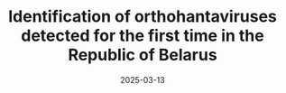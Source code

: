 ---
title: "Identification of orthohantaviruses detected for the first time in the Republic of Belarus"
collection: publications
permalink: /publication/2025-03-13-paper-15
date: 2025-03-13
venue: 'Problems of Virology'
paperurl: 'https://virusjour.crie.ru/jour/article/view/16719/964'
citation: 'Semizhon, P.A.; Scheslenok, E.P.; Dubkov, N.A.; Sukhotskaya, E.A.; Stolbunova, K.A.; Popov, I.V.; <b>Popov, I.V.</b>; Alekseev, A.Y.; Kabwe, E.; Davidyuk, Y.N. <i> Problems of Virology </i> 2025, [![DOI](https://img.shields.io/badge/DOI-10.36233%2F0507--4088--292-blue)](https://doi.org/10.36233/0507-4088-292)'
---